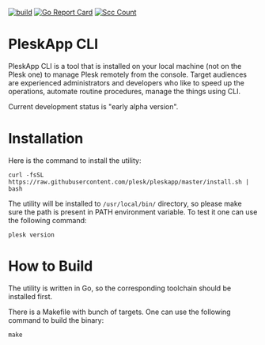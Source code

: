 [![build](https://github.com/plesk/pleskapp/actions/workflows/test.yml/badge.svg)](https://github.com/plesk/pleskapp/actions?query=workflow%3Atest)
[![Go Report Card](https://goreportcard.com/badge/github.com/plesk/pleskapp)](https://goreportcard.com/report/github.com/plesk/pleskapp)
[![Scc Count](https://sloc.xyz/github/plesk/pleskapp/)](https://github.com/plesk/pleskapp/)

# PleskApp CLI

PleskApp CLI is a tool that is installed on your local machine (not on the Plesk one) to manage Plesk remotely
from the console. Target audiences are experienced administrators and developers who like to speed up the
operations, automate routine procedures, manage the things using CLI.

Current development status is "early alpha version".

# Installation

Here is the command to install the utility:

```
curl -fsSL https://raw.githubusercontent.com/plesk/pleskapp/master/install.sh | bash
```

The utility will be installed to `/usr/local/bin/` directory, so please make sure the path is present in PATH
environment variable. To test it one can use the following command:

```
plesk version
```

# How to Build

The utility is written in Go, so the corresponding toolchain should be installed first.

There is a Makefile with bunch of targets. One can use the following command to build the binary:

```
make
```

